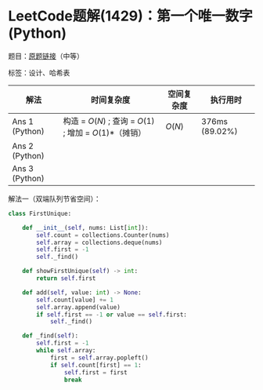 # LeetCode题解(1429)：第一个唯一数字(Python)

题目：[原题链接](https://leetcode-cn.com/problems/first-unique-number/)（中等）

标签：设计、哈希表

| 解法           | 时间复杂度                                             | 空间复杂度 | 执行用时       |
| -------------- | ------------------------------------------------------ | ---------- | -------------- |
| Ans 1 (Python) | 构造 = $O(N)$ ; 查询 = $O(1)$ ; 增加 = $O(1)*$（摊销） | $O(N)$     | 376ms (89.02%) |
| Ans 2 (Python) |                                                        |            |                |
| Ans 3 (Python) |                                                        |            |                |

解法一（双端队列节省空间）：

```python
class FirstUnique:

    def __init__(self, nums: List[int]):
        self.count = collections.Counter(nums)
        self.array = collections.deque(nums)
        self.first = -1
        self._find()

    def showFirstUnique(self) -> int:
        return self.first

    def add(self, value: int) -> None:
        self.count[value] += 1
        self.array.append(value)
        if self.first == -1 or value == self.first:
            self._find()

    def _find(self):
        self.first = -1
        while self.array:
            first = self.array.popleft()
            if self.count[first] == 1:
                self.first = first
                break
```